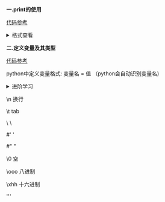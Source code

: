 **一.print的使用**

[代码参考](https://github.com/3114aaa/Python/blob/main/print)

<details><summary>格式查看</summary>
<p>
  print([obj1],[obj2]...[,sep=""][,"endl=""][,file=sys.stdout])
  
  obj表示内容，sep用于替换obj与obj的逗号（逗号默认space），endl结尾替换（print默认结尾为enter），file为打开文件对象(打开文件代码为'''变量名 = open("路径","w")''')
  
</p>
</details>

**二.定义变量及其类型**

[代码参考](https://github.com/3114aaa/Python/blob/main/%E5%8F%98%E9%87%8F%E7%B1%BB%E5%9E%8B)

python中定义变量格式: 变量名 = 值 （python会自动识别变量名)

<details><summary>进阶学习</summary>
<p>
  函数:type()可以识别变量类型，见代码参考中
</p>
</details>

\n  换行

\t  tab

\\  \

#\'  '

#\"  "

\0  空

\ooo    八进制

\xhh    十六进制

'''
